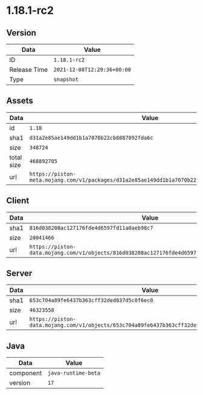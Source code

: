 # 1.18.1-rc2

## Version

|**Data**        | **Value**                 |
|----------------|-------------------------|
| ID   | ```1.18.1-rc2```   |
| Release Time   | ```2021-12-08T12:29:36+00:00```   |
| Type   | ```snapshot```   |

## Assets

|**Data**        | **Value**                 |
|----------------|-------------------------|
| id   | ```1.18```   |
| sha1   | ```d31a2e85ae149dd1b1a7070b22cb8887892fda6c```   |
| size   | ```348724```   |
| total size  | ```468892705```  |
| url       | ```https://piston-meta.mojang.com/v1/packages/d31a2e85ae149dd1b1a7070b22cb8887892fda6c/1.18.json``` |

## Client

|**Data**        | **Value**                 |
|----------------|-------------------------|
| sha1   | ```816d038208ac127176fde4d6597fd11a0aeb98c7```   |
| size   | ```20041466```   |
| url       | ```https://piston-data.mojang.com/v1/objects/816d038208ac127176fde4d6597fd11a0aeb98c7/client.jar``` |

## Server

|**Data**        | **Value**                 |
|----------------|-------------------------|
| sha1   | ```653c704a89fe6437b363cff32ded037d5c0f6ec0```   |
| size   | ```46323558```   |
| url       | ```https://piston-data.mojang.com/v1/objects/653c704a89fe6437b363cff32ded037d5c0f6ec0/server.jar``` |

## Java

|**Data**        | **Value**                 |
|----------------|-------------------------|
| component   | ```java-runtime-beta```   |
| version   | ```17```   |
